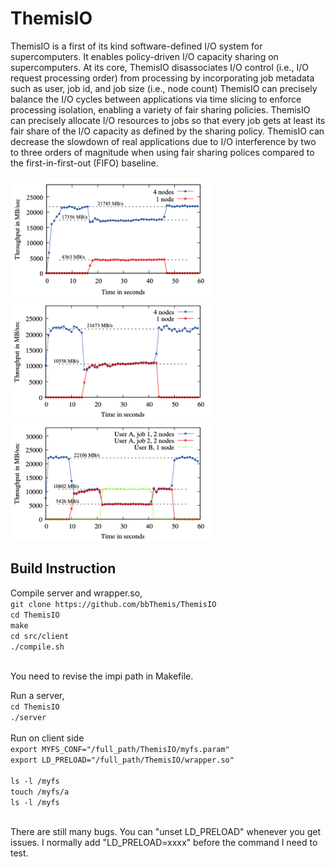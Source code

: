 # ThemisIO

ThemisIO is a first of its kind software-defined I/O system for supercomputers. 
It enables policy-driven I/O capacity sharing on supercomputers. 
At its core, ThemisIO disassociates I/O control (i.e., I/O request processing order) from processing by incorporating job metadata such as user, job id, and job size (i.e., node count)
ThemisIO can precisely balance the I/O cycles between applications via time slicing to enforce processing isolation, enabling a variety of fair sharing policies. 
ThemisIO can precisely allocate I/O resources to jobs so that every job gets at least its fair share of the I/O capacity as defined by the sharing policy.
ThemisIO can decrease the slowdown of real applications due to I/O interference by two to three orders of magnitude when using fair sharing polices compared to the first-in-first-out (FIFO) baseline.


<img src="https://github.com/bbThemis/ThemisIO/blob/main/docs/figures/test.size-fair.4v1.png" width="320">
<!--- ![alt text](https://github.com/bbThemis/ThemisIO/blob/main/docs/figures/test.size-fair.4v1.png =320x240 " Size-fair, 4-node job competing with 1-node job") --->

<img src="https://github.com/bbThemis/ThemisIO/blob/main/docs/figures/test.job-fair.4v1.png" width="320">
<!--- ![alt text](https://github.com/bbThemis/ThemisIO/blob/main/docs/figures/test.size-fair.4v1.png =320x240 " Job-fair, 4-node job competing with 1-node job") --->

<img src="https://github.com/bbThemis/ThemisIO/blob/main/docs/figures/test.user-fair.4v1.png" width="320">
<!--- ![alt text](https://github.com/bbThemis/ThemisIO/blob/main/docs/figures/test.size-fair.4v1.png =320x240 " User-fair, Two 2-node jobs competing with a 1-node job") --->

## Build Instruction
Compile server and wrapper.so, <br>
`git clone https://github.com/bbThemis/ThemisIO`<br>
`cd ThemisIO`<br>
`make`<br>
`cd src/client`<br>
`./compile.sh`<br>
<br>

You need to revise the impi path in Makefile.<br>

Run a server, <br>
`cd ThemisIO`<br>
`./server`<br>
<br>
Run on client side<br>
`export MYFS_CONF="/full_path/ThemisIO/myfs.param"`<br>
`export LD_PRELOAD="/full_path/ThemisIO/wrapper.so"`<br>
<br>
`ls -l /myfs`<br>
`touch /myfs/a`<br>
`ls -l /myfs`<br>

<br>
There are still many bugs. You can "unset LD_PRELOAD" whenever you get issues. I normally add "LD_PRELOAD=xxxx" before the command I need to test. 


